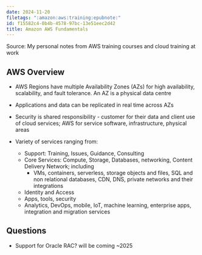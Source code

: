 ```yaml
---
date: 2024-11-20
filetags: ":amazon:aws:training:epubnote:"
id: f15582c4-0b4b-4578-97bc-13e51eec2d42
title: Amazon AWS Fundamentals
---
```


Source: My personal notes from AWS training courses and cloud training
at work

## AWS Overview

- AWS Regions have multiple Availability Zones (AZs) for high
  availability, scalability, and fault tolerance. An AZ is a physical
  data centre

- Applications and data can be replicated in real time across AZs

- Security is shared responsibility - customer for their data and client
  use of cloud services; AWS for service software, infrastructure,
  physical areas

- Variety of services ranging from:

  - Support: Training, Issues, Guidance, Consulting
  - Core Services: Compute, Storage, Databases, networking, Content
    Delivery Network; including
    - VMs, containers, serverless, storage objects and files, SQL and
      non relational databases, CDN, DNS, private networks and their
      integrations
  - Identity and Access
  - Apps, tools, security
  - Analytics, DevOps, mobile, IoT, machine learning, enterprise apps,
    integration and migration services

## Questions

- Support for Oracle RAC? will be coming ~2025
